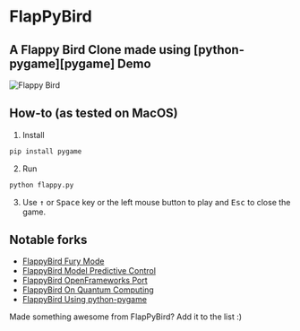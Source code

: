 FlapPyBird
===============

A Flappy Bird Clone made using [python-pygame][pygame]
Demo
----------

![Flappy Bird](screenshot1.png)

How-to (as tested on MacOS)
---------------------------

1. Install

```bash
pip install pygame
```

2. Run

```bash
python flappy.py
```

3. Use <kbd>&uarr;</kbd> or <kbd>Space</kbd> key or the left mouse button to play and <kbd>Esc</kbd> to close the game.

Notable forks
-------------

- [FlappyBird Fury Mode](https://github.com/Cc618/FlapPyBird)
- [FlappyBird Model Predictive Control](https://github.com/philzook58/FlapPyBird-MPC)
- [FlappyBird OpenFrameworks Port](https://github.com/TheLogicMaster/ofFlappyBird)
- [FlappyBird On Quantum Computing](https://github.com/WingCode/QuFlapPyBird)
- [FlappyBird Using python-pygame](https://github.com/sourabhv/FlapPyBird)

Made something awesome from FlapPyBird? Add it to the list :)
